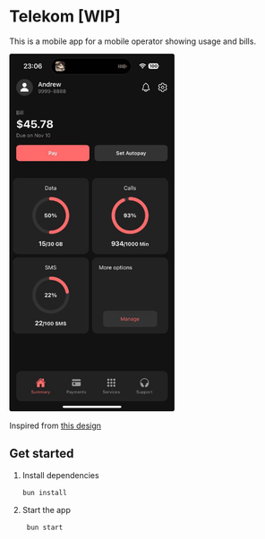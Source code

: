 # Telekom [WIP]

This is a mobile app for a mobile operator showing usage and bills.

<img src="preview.jpg" alt="app home preview" width="295" height="640">

Inspired from [this design](https://dribbble.com/shots/24196570-Telecom-Mobile-App)

## Get started

1. Install dependencies

   ```bash
   bun install
   ```

2. Start the app

   ```bash
    bun start
   ```